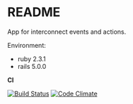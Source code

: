 # README

App for interconnect events and actions.

Environment:

* ruby 2.3.1
* rails 5.0.0

**CI**

[![Build Status](https://semaphoreci.com/api/v1/AskarZinurov/event-proxy/branches/master/badge.svg)](https://semaphoreci.com/AskarZinurov/event-proxy)
[![Code Climate](https://codeclimate.com/github/AskarZinurov/event-proxy/badges/gpa.svg)](https://codeclimate.com/github/AskarZinurov/event-proxy)
